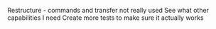 Restructure - commands and transfer not really used
See what other capabilities I need
Create more tests to make sure it actually works